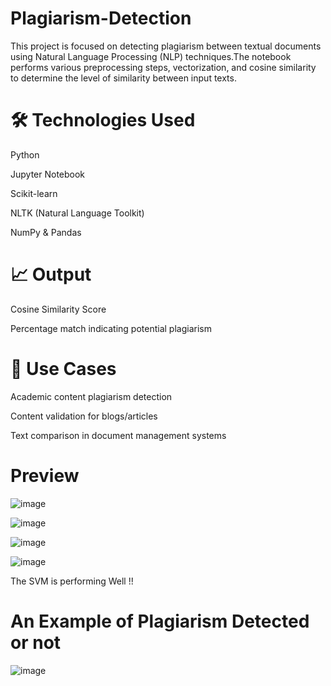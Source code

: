 # Plagiarism-Detection

This project is focused on detecting plagiarism between textual documents using Natural Language Processing (NLP) techniques.The notebook performs various preprocessing steps, vectorization, and cosine similarity to determine the level of similarity between input texts.

# 🛠️ Technologies Used

Python

Jupyter Notebook

Scikit-learn

NLTK (Natural Language Toolkit)

NumPy & Pandas

# 📈 Output

Cosine Similarity Score

Percentage match indicating potential plagiarism

# 📌 Use Cases

Academic content plagiarism detection

Content validation for blogs/articles

Text comparison in document management systems

# Preview

![image](https://github.com/user-attachments/assets/41519c73-2b09-4460-aaa1-6f11bc9ff8d9)

![image](https://github.com/user-attachments/assets/875e37a0-b8c4-44ae-8955-bba7c33989ea)

![image](https://github.com/user-attachments/assets/1bfe3c84-c9cc-4e35-af86-2cc4f247e227)

![image](https://github.com/user-attachments/assets/1c0fe975-608b-4d3f-b1ea-6499311c57ef)

The SVM is performing Well !!

# An Example of Plagiarism Detected or not

![image](https://github.com/user-attachments/assets/ffffd4a1-fb50-4fb7-b6a4-8e79ad861e93)
